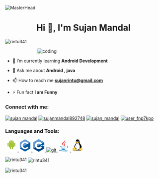 ![MasterHead](https://wp-seven.ru/wp-content/uploads/2019/08/Android-10.png)
<h1 align="center">Hi 👋, I'm Sujan Mandal</h1>
<p align="left"> <img src="https://komarev.com/ghpvc/?username=rintu341&label=Profile%20views&color=0e75b6&style=flat" alt="rintu341" /> </p>
<img align = "right" alt = "coding" width = "400" src ="https://cdn.dribbble.com/users/1019864/screenshots/3079099/codeloop.gif">
<p align="left"> <a href="https://twitter.com/" target="blank"><img src="https://img.shields.io/twitter/follow/?logo=twitter&style=for-the-badge" alt="" /></a> </p>

- 🌱 I’m currently learning **Android Development**

- 💬 Ask me about **Android , java**

- 📫 How to reach me **sujanrintu@gmail.com**

- ⚡ Fun fact **I am Funny**

<h3 align="left">Connect with me:</h3>
<p align="left">
<a href="https://linkedin.com/in/sujan-mandal-a4061b24a" target="blank"><img align="center" src="https://raw.githubusercontent.com/rahuldkjain/github-profile-readme-generator/master/src/images/icons/Social/linked-in-alt.svg" alt="sujan mandal" height="30" width="40" /></a>
<a href="https://instagram.com/sujanmandal892748" target="blank"><img align="center" src="https://raw.githubusercontent.com/rahuldkjain/github-profile-readme-generator/master/src/images/icons/Social/instagram.svg" alt="sujanmandal892748" height="30" width="40" /></a>
<a href="https://www.leetcode.com/sujan_mandal" target="blank"><img align="center" src="https://raw.githubusercontent.com/rahuldkjain/github-profile-readme-generator/master/src/images/icons/Social/leet-code.svg" alt="sujan_mandal" height="30" width="40" /></a>
<a href="https://auth.geeksforgeeks.org/user/user_fnp7kpo" target="blank"><img align="center" src="https://raw.githubusercontent.com/rahuldkjain/github-profile-readme-generator/master/src/images/icons/Social/geeks-for-geeks.svg" alt="user_fnp7kpo" height="30" width="40" /></a>
</p>

<h3 align="left">Languages and Tools:</h3>
<p align="left"> <a href="https://developer.android.com" target="_blank" rel="noreferrer"> <img src="https://raw.githubusercontent.com/devicons/devicon/master/icons/android/android-original-wordmark.svg" alt="android" width="40" height="40"/> </a> <a href="https://www.cprogramming.com/" target="_blank" rel="noreferrer"> <img src="https://raw.githubusercontent.com/devicons/devicon/master/icons/c/c-original.svg" alt="c" width="40" height="40"/> </a> <a href="https://www.w3schools.com/cpp/" target="_blank" rel="noreferrer"> <img src="https://raw.githubusercontent.com/devicons/devicon/master/icons/cplusplus/cplusplus-original.svg" alt="cplusplus" width="40" height="40"/> </a> <a href="https://git-scm.com/" target="_blank" rel="noreferrer"> <img src="https://www.vectorlogo.zone/logos/git-scm/git-scm-icon.svg" alt="git" width="40" height="40"/> </a> <a href="https://www.java.com" target="_blank" rel="noreferrer"> <img src="https://raw.githubusercontent.com/devicons/devicon/master/icons/java/java-original.svg" alt="java" width="40" height="40"/> </a> <a href="https://www.linux.org/" target="_blank" rel="noreferrer"> <img src="https://raw.githubusercontent.com/devicons/devicon/master/icons/linux/linux-original.svg" alt="linux" width="40" height="40"/> </a> </p>

<p><img align="left" src="https://github-readme-stats.vercel.app/api/top-langs?username=rintu341&show_icons=true&locale=en&layout=compact" alt="rintu341" /></p>

<p>&nbsp;<img align="center" src="https://github-readme-stats.vercel.app/api?username=rintu341&show_icons=true&locale=en" alt="rintu341" /></p>

<p><img align="center" src="https://github-readme-streak-stats.herokuapp.com/?user=rintu341&" alt="rintu341" /></p>

